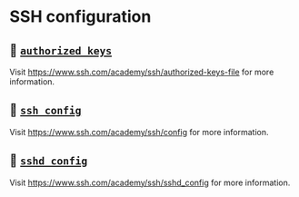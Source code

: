 # SSH configuration

## :bookmark_tabs: [`authorized_keys`](./authorized_keys)

Visit <https://www.ssh.com/academy/ssh/authorized-keys-file> for more information.

## :bookmark_tabs: [`ssh_config`](./ssh_config)

Visit <https://www.ssh.com/academy/ssh/config> for more information.

## :bookmark_tabs: [`sshd_config`](./sshd_config)

Visit <https://www.ssh.com/academy/ssh/sshd_config> for more information.

